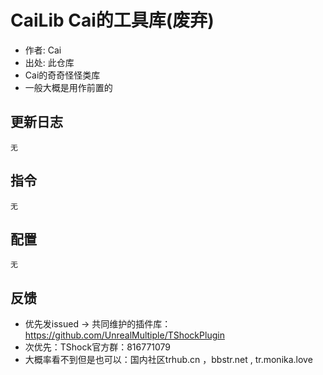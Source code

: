 # CaiLib Cai的工具库(废弃)

- 作者: Cai
- 出处: 此仓库
- Cai的奇奇怪怪类库
- 一般大概是用作前置的

## 更新日志

```
无
```

## 指令

```
无
```

## 配置

```json5
无
```

## 反馈

- 优先发issued -> 共同维护的插件库：https://github.com/UnrealMultiple/TShockPlugin
- 次优先：TShock官方群：816771079
- 大概率看不到但是也可以：国内社区trhub.cn ，bbstr.net , tr.monika.love